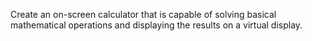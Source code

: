 Create an on-screen calculator that is capable of solving basical mathematical operations and displaying the results on a virtual display.
